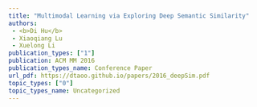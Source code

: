 ```yaml
---  
title: "Multimodal Learning via Exploring Deep Semantic Similarity"  
authors:  
 - <b>Di Hu</b>  
 - Xiaoqiang Lu  
 - Xuelong Li   
publication_types: ["1"]  
publication: ACM MM 2016   
publication_types_name: Conference Paper  
url_pdf: https://dtaoo.github.io/papers/2016_deepSim.pdf  
topic_types: ["0"]
topic_types_name: Uncategorized
---  
```

